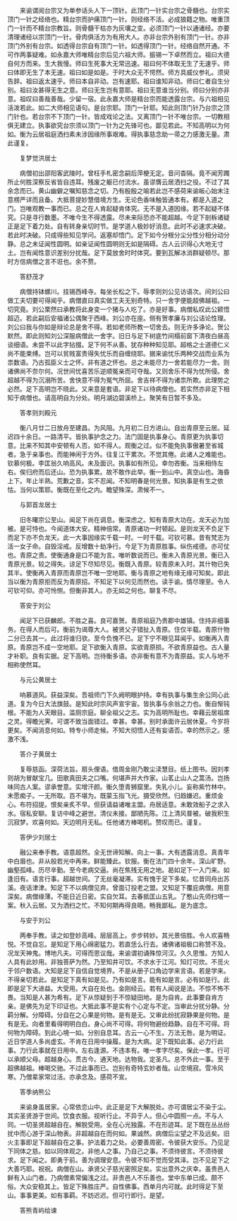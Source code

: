 <!-- { "loadSidebar": true } -->
　　来谕谓阅台宗又为单参话头人下一顶针。此顶门一针实台宗之骨髓也。台宗实顶门一针之经络也。精台宗而护痛顶门一针。则经络不活。必成狼籍之物。唯重顶门一针而不精台宗教旨。则骨髓干枯亦为灰壤之变。必须顶门一针以通诸经。亦要清理诸经以宗顶门一针。骨肉俱活方为有用大人。亦非台宗外别有顶门一针。亦非顶门外别有台宗。如透得台宗自有顶门一针。如透得顶门一针。经络自然开通。不可作两事疑难。如永嘉大师唯精台宗后见六祖大师。振锡一下卓然而立。祖曰大德自何方而来。生大我慢。师曰生死事大无常迅速。祖曰何不体取无生了无速乎。师曰体即无生了本无速。祖曰如是如是。于时大众无不愕然。师方具威仪参礼。须臾告辞。祖曰返太速乎。师曰本自非动。岂有速耶。祖曰谁知非动。师曰仁者自生分别。祖曰汝甚得无生之意。师曰无生岂有意耶。祖曰无意谁当分别。师曰分别亦非意。祖叹曰善哉善哉。少留一宿。此永嘉大师是精台宗而能透露台宗。与六祖相见活泼若此。如二大师相见语句。是台宗耶。顶门一针耶。知此则顶门针乃台宗之顶门针也。若台宗不下顶门一针。皆成戏论之法。又离顶门一针不唯台宗。一切教相俱无建立。执事欲究台宗须以顶门一针为之先锋可也。鄙见若此。不知高明以为何如。衡为云居祖庭洒扫素未涉因缘所事艰难。得执事慈念助一帚之力感激无量。肃此谨复。

　　复梦觉洪居士

　　病僧初出邵阳客武陵时。曾枉手札密念嗣后萍梗无定。音问杳隔。竟不闻芳躅所止何胜深察反省皆自违耳。残废之躯已付流水。虽谬膺云居洒扫之役。不过了其余念而已。黄山幽僻之嘱知慈念之切。乃有殷殷之喻若此岂不感荷来谕皈心始末注意楞严详而且备。大抵菩提妙慧借境方生。无论色香味触皆通本有。都是入道之门。岂唯观教一事而已。总之在人肯起疑肯体究。无不是入道因缘。若不起疑不体究。只是寻行数墨。不唯今生不得透露。尽未来际恐亦不能超越。今足下剖柝诸疑正是足下着力处。自有转身亲切时节。是学道人极妙好消息。此时不必速求决破。若此时决破。只成得些知见学问。返塞却悟门。足下如今分根分尘分性分相分动分静。总之未证闻性圆明。如亲证闻性圆明则无如是隔碍。古人云识得心大地无寸土。岂有闻性意识差别分扰哉。足下莫放舍时时体究。要到瓦解冰消群疑顿尽。那时方信病僧之言不诳也。余不赘。

　　答舒茂才

　　病僧持钵螺川。挂锡西峰寺。每坐长松之下。辱孝则刘公见访语次。间刘公曰做工夫切要可得闻乎。病僧直曰真实做工夫无别奇特。只一舍字便能超佛越祖。一切究竟。刘公栗然曰承教将此身变一个猪与人吃了。亦是好事。病僧私叹此公颖悟超迈。若此嗣后安福诸公偶聚于西峰。刘公亦在座。侧有贺孝廉与刘公诘论性理。刘公曰我与你如是辩论总是舍不得。若如老师所教一切舍去。则无许多诤论。贺公默然。即此则知刘公深服病僧此一舍字。旧日与足下树底竹间榻前窗下清夜白昼高谈细语。未尝不以此字拈掇。足下何不从善。犹存种种知见耶。超格之士道德仁义尚不能束缚。岂可以贫贱富贵得失忧乐而自缠绕耶。据来谕忧乐两种交战而业系为祟数语。乃古孤臣义士之怀。非有道之怀也。总之未能尽力一舍若能尽力一舍。则诸佛尚不奈尔何。况世间忧喜苦乐逆顺冤亲而可夺哉。又则舍乐不得为忧所侵。舍超越不得为沉溺所苦。舍快意不得为冤气所屈。舍吉祥不得为诸祟所欺。此理势之必然。足下高明岂不晓此。又来意是套语。非足下以待病僧也。若实然亦非足下相知于病僧也。请高明自为分处。明月湖边碧溪桥上。聚笑有日暂不多及。

　　答孝则刘殿元

　　衡八月廿二日放舟至建昌。为风阻。九月初二日方进山。自出青原至云居。延迟四十余日。一路清平。皆执事护念之力。法门固是执事身心。青原更为执事切意。比来不知其中安顿有人否。如不得人。观衡之过。似不能免执事傲暑至省城者。急于亲事也。而能神闲于方外。往复江干累次。不觉其倦。此诸人之难能也。钦慕何极。李匡翁久响高风。未及面识。执事如有所见。幸勿吝衡。当来相侍左右。俟归府而后还山。恐为执事累。故不敢作此举。衡一到山中。真空山也。海昏上下。年止半熟。荒歉之音。实不忍闻。不知明春是何光景。知执事是有生之依怙。当何以策耶。衡既在至化之内。瞻望殊深。肃候不一。

　　与郭首龙居士

　　旧冬曙宗公至山。闻足下尚在调息。衡深虑之。知有青原大功在。龙天必为加被。是可恃也。今闻道体大安。精神倍常。青原诸功一时顿起。是则龙天不负足下而足下亦不负龙天。此一大事因缘实千载一时。一时千载。可钦可慕。昔有梵志为活一女子命。自毁淫戒。反增数十劫净行。今足下为青原胜事。纵伤戒德。亦可仗也。青原之责。使衡通身是口不能为言。唯听数说而已。衡未入青原光景。衡已入青原光景。较之得失。谅足下尽知尽见。衡既入青原。较青原未入时。其什物已失其半。使衡再入青原而青原岂不唯一空地耶。衡与青原之地有缘无缘可知矣。即此当以衡为青原拒而反为青原招。不知足下以何见而然也。读手谕。情尽理至。令人可钦可仰。亦可怜恻。但衡非其人。亦无如之何也。聊复不尽。

　　答安于刘公

　　闻足下已获麟郎。不胜之喜。良可嘉贺。青原祖庭乃贵郡中雄镇。住持非细事务。在得人而后可。衡前为谒尊大人。被贤父子错扯入青原。住仅半载。青原什物二分已去其一。此过将谁归欤。至今负愧不已。足下宁不眼见耳闻乎。如衡再入青原。青原岂不成一空地耶。足下欲衡入青原。实欲青原损。不欲青原益也。古人量才补职。良有实据。足下高明。岂待衡多语。亦非衡有意不为青原益。实人与地不相称使然耳。

　　与元公黄居士

　　响慕道风。获益深矣。吾祖师门下久阙明眼护持。幸有执事与集生余公同心此道。复为今日大法旗鼓。是知此时宗风声宣宇宙。皆执事与余翁之力也。衡自惭钝根。不能为人天眼目。滥厕宗庭。聊全祖父之志。实为高明所耻也。幸藉云居祖席之灵。得瞻光霁。可谓不致当面错过。幸甚。幸甚。别时承面许云居休夏。今岁将更矣。不闻消息何如。特专小师走候。不知大彻悟人还有妄语否。幸的然示之。感激不浅。

　　答介子黄居士

　　复辱慈函。深荷法旨。扇头俚语。借周金刚乃敢尘渎慧目。纸上图书。因刘孝则胡为冒献宝几。田歌真田夫之口嘴。何堪声并大作家。山茗止山人之蒿汤。岂扬味同古人案。谬承誉意。实增汗颜。衡久堕青狮窟里。失乳小儿。妄称紫竹林中。末愿痴子。一无所取。百不堪为。既蒙玉指飞光。摄受欣然。归趋嫌迟。重烦金心。布符招提。恨矣亲炙不早。但获请益诸唯主盟。舟居适意。未敢效船子之求入水。宿私安聊。复访中峰之避世。清仪未接。鄙陋先陈。江上清风普被。破我积生沉寂梦。欢喜何如。天边明月无私。任他诸方棒喝机。赞叹而已。谨复。

　　答伊少刘居士

　　融公来奉手教。语意超然。全无世谛知解。向上一事。大有透露消息。真青年中白眉也。非从般若光中再来。鲜能臻此。钦服。衡在法门四十余年。深山旷野。幽壑孤峰。历尽辛勤。至今老病交逼。尚在焦残无用之地。曷如足下一入门来。如逢旧有。语言行事。超越世间。了无丝毫凝滞。实有愧于足下多矣。忆昔同舟出苏溪。夜话津津。知足下不以病僧见弃。曾面订投老之盟。又知足下覆庇病僧。用意深矣。病僧缘薄。不能日近日密。实自欠耳。去春抵匡山五乳。了憨山先师扫塔一案。秋入云居。又为洒扫之忙。不知何期再得良晤。畅我鄙私。是为底念。

　　与安于刘公

　　两奉手教。读之如登妙高峰。层层高上。步步转妙。其光景倍胜。令人欢喜畅悦。不觉自忘。是知足下用心绵密猛力。若直恁么行去。诸佛诸祖极口称赞不及。况龙天神鬼。博地凡夫。可得而思议哉。来谕谓初诵殊惊河汉。久久思惟。方知人人具有此妙用。非独菩萨为然。乃至知井可饮。不求水于江河。知灯可炊。不觅火于邻户数语。大知是足下自信自觉境界。不是从册子口角边学来言语。若是学来。不得亲切若此。是知足下真有如是见。乃有如是言。能有如是言。必有如是行。此即是足下大进益。大受用。大自在处也。金刚经云。若有人闻说是法。不惊不怖不畏。当知是人甚为希有。足下从惊疑到于不惊疑田地。是为自肯。此事要自肯方亲。是佛先为足下印证也。大抵此事不是实有个心定与不定。当审此分扰分静。分羁分解。分障碍。分自在之心果是何物。是有是无。又审此纷扰寂静果是何物。是有是无。向者里看得明明白白。身心尚不可得。将何物避纷趋静。自在不可得。将何物为障碍。到此心境一如。分别自息耳。古云一心不生。万法无咎。是为明证。近日学道人多尚虚玄。不肯在日用中操履。是为大病。足下既知此事。必力行此事。力行此事就在日用中。左右逢源。不违本有。唯一孝字尽矣。保此一孝。行可以承顺父母。超越身心。贯古今。通天地。达物我。定圣凡。总不外此一事。至于超佛越祖。棒喝交驰。不过此事而已。岂别有奇特玄妙者哉。山空境寂。雪冷风寒。乃僧辈家常过活。亦承念及。感荷不宣。

　　答季纳熊公

　　来谕身虽居家。心常依恋山中。此正是足下大解脱处。亦可谓居尘不染于尘。其实圣贤游于世间。饮食衣服。视听行止。不异于人。但心中圆照一点。不与人同。一切圣贤超越自在。解脱受用。全在心光独露。不在形迹耳。足下既在丛丛纷扰中而心游于深山物表。非超越自在而何如。果诚然。病僧后尘望之不及远矣。旧火主事即足下超越自在之事。护法着力之处。必要善周密。令彼获大安乐。乃见足下同体之慈。如以同体观之。非他人之事。乃自己之事。不须待彼言。不须待彼求。足下闻之。即勇于前。善为调理安息。令彼不知不觉而受其泽。岂不见足下之大善巧耶。祝祝。病僧在山。承贤父子慈光密照足矣。实出意外之庆幸。虽贵邑人鲜有入山门者。乃病僧素常偏浅之过。非贵邑人不乐善也。堂中东单已成。颇不俗。大众安稳其上。皆足下殊胜庄严。自性佛事。西单月内可就。此时得足下至山。事事更美。如有事羁。不妨迟迟。但可行即行。是望。

　　答熊青屿给谏

